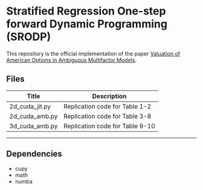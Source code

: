 # Stratified Regression One-step forward Dynamic Programming (SRODP)
 
This repository is the official implementation of the paper [Valuation of American Options in Ambiguous Multifactor Models](https://papers.ssrn.com/sol3/papers.cfm?abstract_id=3549891).
 
## Files
 
| Title | Description |
|-------|-----|
| 2d_cuda_jit.py | Replication code for Table 1-2|
| 2d_cuda_amb.py | Replication code for Table 3-8|
| 3d_cuda_amb.py | Replication code for Table 9-10|
***

## Dependencies
* cupy
* math
* numba
